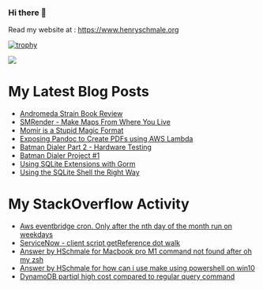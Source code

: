 ### Hi there 👋

Read my website at : https://www.henryschmale.org

[![trophy](https://github-profile-trophy.vercel.app/?username=hschmale16&theme=onedark&column=4&margin-w=15&margin-h=15)](https://github.com/ryo-ma/github-profile-trophy)

![](https://oosbvkzj53.execute-api.us-east-1.amazonaws.com/hit?url=https://github.com/hschmale16)

# My Latest Blog Posts
<!-- BLOG-POST-LIST:START -->
- [Andromeda Strain Book Review](https://www.henryschmale.org/2025/08/13/andromeda-strain.html)
- [SMRender - Make Maps From Where You Live](https://www.henryschmale.org/2025/05/14/smrender.html)
- [Momir is a Stupid Magic Format](https://www.henryschmale.org/2025/01/17/momir.html)
- [Exposing Pandoc to Create PDFs using AWS Lambda](https://www.henryschmale.org/2024/11/26/hello-pdf.html)
- [Batman Dialer Part 2 - Hardware Testing](https://www.henryschmale.org/2024/09/12/dialer-2.html)
- [Batman Dialer Project #1](https://www.henryschmale.org/2024/08/21/dialer-project.html)
- [Using SQLite Extensions with Gorm](https://www.henryschmale.org/2024/08/10/gorm-sqlite-ext.html)
- [Using the SQLite Shell the Right Way](https://www.henryschmale.org/2024/07/04/sqlite-shell.html)
<!-- BLOG-POST-LIST:END -->

# My StackOverflow Activity
<!-- STACKOVERFLOW:START -->
- [Aws eventbridge cron. Only after the nth day of the month run on weekdays](https://stackoverflow.com/questions/77404783/aws-eventbridge-cron-only-after-the-nth-day-of-the-month-run-on-weekdays)
- [ServiceNow - client script getReference dot walk](https://stackoverflow.com/questions/77143949/servicenow-client-script-getreference-dot-walk)
- [Answer by HSchmale for Macbook pro M1 command not found after oh my zsh](https://stackoverflow.com/questions/74017859/macbook-pro-m1-command-not-found-after-oh-my-zsh/74017917#74017917)
- [Answer by HSchmale for how can i use make using powershell on win10](https://stackoverflow.com/questions/74016459/how-can-i-use-make-using-powershell-on-win10/74016524#74016524)
- [DynamoDB partiql high cost compared to regular query command](https://stackoverflow.com/questions/72524216/dynamodb-partiql-high-cost-compared-to-regular-query-command)
<!-- STACKOVERFLOW:END -->
